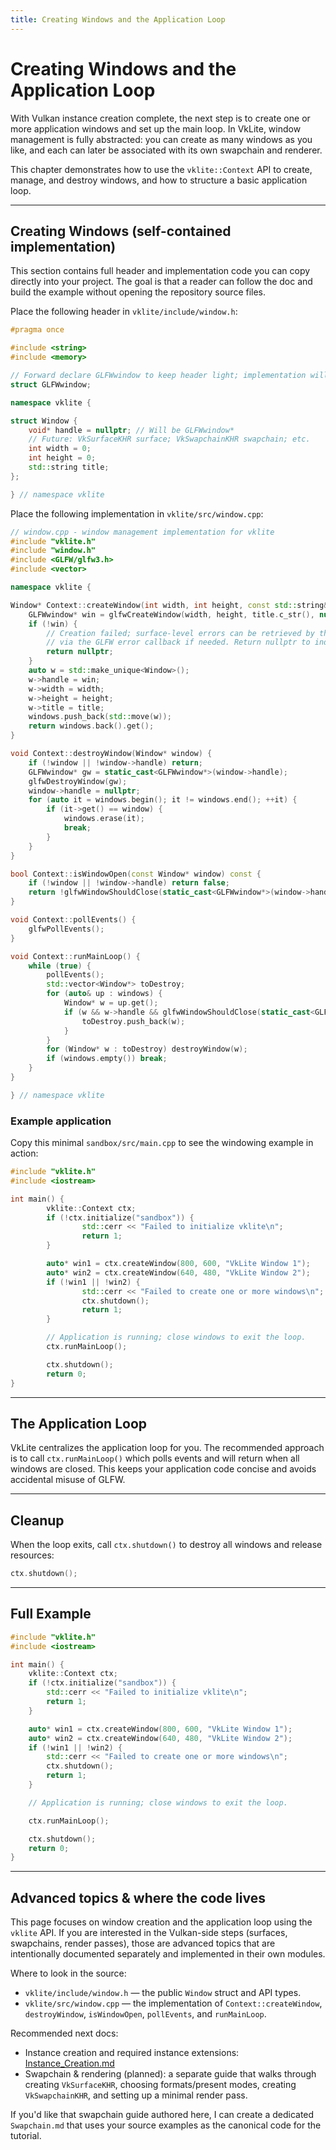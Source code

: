 ```yaml
---
title: Creating Windows and the Application Loop
---
```


# Creating Windows and the Application Loop

With Vulkan instance creation complete, the next step is to create one or more application windows and set up the main loop. In VkLite, window management is fully abstracted: you can create as many windows as you like, and each can later be associated with its own swapchain and renderer.

This chapter demonstrates how to use the `vklite::Context` API to create, manage, and destroy windows, and how to structure a basic application loop.

---

## Creating Windows (self-contained implementation)

This section contains full header and implementation code you can copy directly into your project. The goal is that a reader can follow the doc and build the example without opening the repository source files.

Place the following header in `vklite/include/window.h`:

```cpp
#pragma once

#include <string>
#include <memory>

// Forward declare GLFWwindow to keep header light; implementation will include GLFW.
struct GLFWwindow;

namespace vklite {

struct Window {
    void* handle = nullptr; // Will be GLFWwindow*
    // Future: VkSurfaceKHR surface; VkSwapchainKHR swapchain; etc.
    int width = 0;
    int height = 0;
    std::string title;
};

} // namespace vklite
```

Place the following implementation in `vklite/src/window.cpp`:

```cpp
// window.cpp - window management implementation for vklite
#include "vklite.h"
#include "window.h"
#include <GLFW/glfw3.h>
#include <vector>

namespace vklite {

Window* Context::createWindow(int width, int height, const std::string& title) {
    GLFWwindow* win = glfwCreateWindow(width, height, title.c_str(), nullptr, nullptr);
    if (!win) {
        // Creation failed; surface-level errors can be retrieved by the application
        // via the GLFW error callback if needed. Return nullptr to indicate failure.
        return nullptr;
    }
    auto w = std::make_unique<Window>();
    w->handle = win;
    w->width = width;
    w->height = height;
    w->title = title;
    windows.push_back(std::move(w));
    return windows.back().get();
}

void Context::destroyWindow(Window* window) {
    if (!window || !window->handle) return;
    GLFWwindow* gw = static_cast<GLFWwindow*>(window->handle);
    glfwDestroyWindow(gw);
    window->handle = nullptr;
    for (auto it = windows.begin(); it != windows.end(); ++it) {
        if (it->get() == window) {
            windows.erase(it);
            break;
        }
    }
}

bool Context::isWindowOpen(const Window* window) const {
    if (!window || !window->handle) return false;
    return !glfwWindowShouldClose(static_cast<GLFWwindow*>(window->handle));
}

void Context::pollEvents() {
    glfwPollEvents();
}

void Context::runMainLoop() {
    while (true) {
        pollEvents();
        std::vector<Window*> toDestroy;
        for (auto& up : windows) {
            Window* w = up.get();
            if (w && w->handle && glfwWindowShouldClose(static_cast<GLFWwindow*>(w->handle))) {
                toDestroy.push_back(w);
            }
        }
        for (Window* w : toDestroy) destroyWindow(w);
        if (windows.empty()) break;
    }
}

} // namespace vklite
```

### Example application

Copy this minimal `sandbox/src/main.cpp` to see the windowing example in action:

```cpp
#include "vklite.h"
#include <iostream>

int main() {
        vklite::Context ctx;
        if (!ctx.initialize("sandbox")) {
                std::cerr << "Failed to initialize vklite\n";
                return 1;
        }

        auto* win1 = ctx.createWindow(800, 600, "VkLite Window 1");
        auto* win2 = ctx.createWindow(640, 480, "VkLite Window 2");
        if (!win1 || !win2) {
                std::cerr << "Failed to create one or more windows\n";
                ctx.shutdown();
                return 1;
        }

        // Application is running; close windows to exit the loop.
        ctx.runMainLoop();

        ctx.shutdown();
        return 0;
}
```

---

## The Application Loop

VkLite centralizes the application loop for you. The recommended approach is to call `ctx.runMainLoop()` which polls events and will return when all windows are closed. This keeps your application code concise and avoids accidental misuse of GLFW.

---

## Cleanup

When the loop exits, call `ctx.shutdown()` to destroy all windows and release resources:

```cpp
ctx.shutdown();
```

---

## Full Example

```cpp
#include "vklite.h"
#include <iostream>

int main() {
    vklite::Context ctx;
    if (!ctx.initialize("sandbox")) {
        std::cerr << "Failed to initialize vklite\n";
        return 1;
    }

    auto* win1 = ctx.createWindow(800, 600, "VkLite Window 1");
    auto* win2 = ctx.createWindow(640, 480, "VkLite Window 2");
    if (!win1 || !win2) {
        std::cerr << "Failed to create one or more windows\n";
        ctx.shutdown();
        return 1;
    }

    // Application is running; close windows to exit the loop.

    ctx.runMainLoop();

    ctx.shutdown();
    return 0;
}
```

---

## Advanced topics & where the code lives

This page focuses on window creation and the application loop using the `vklite` API. If you are interested in the Vulkan-side steps (surfaces, swapchains, render passes), those are advanced topics that are intentionally documented separately and implemented in their own modules.

Where to look in the source:

- `vklite/include/window.h` — the public `Window` struct and API types.
- `vklite/src/window.cpp` — the implementation of `Context::createWindow`, `destroyWindow`, `isWindowOpen`, `pollEvents`, and `runMainLoop`.

Recommended next docs:

- Instance creation and required instance extensions: [Instance_Creation.md](Instance_Creation.md)
- Swapchain & rendering (planned): a separate guide that walks through creating `VkSurfaceKHR`, choosing formats/present modes, creating `VkSwapchainKHR`, and setting up a minimal render pass.

If you'd like that swapchain guide authored here, I can create a dedicated `Swapchain.md` that uses your source examples as the canonical code for the tutorial.
